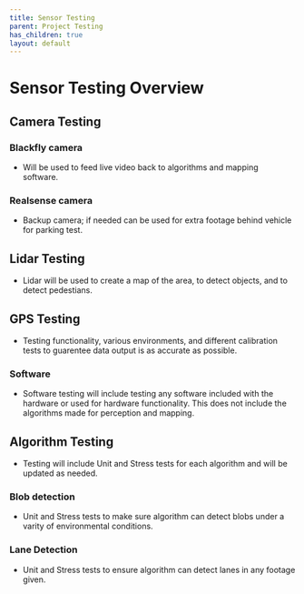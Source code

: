 ```yaml
---
title: Sensor Testing
parent: Project Testing
has_children: true
layout: default
---
```

# Sensor Testing Overview

## Camera Testing

### Blackfly camera
- Will be used to feed live video back to algorithms and mapping software.
### Realsense camera
- Backup camera; if needed can be used for extra footage behind vehicle for parking test.


## Lidar Testing 
- Lidar will be used to create a map of the area, to detect objects, and to detect pedestians.


## GPS Testing
- Testing functionality, various environments, and different calibration tests to guarentee data output is as accurate as possible.


### Software
- Software testing will include testing any software included with the hardware or used for hardware functionality. This does not include the algorithms made for perception and mapping. 

## Algorithm Testing
- Testing will include Unit and Stress tests for each algorithm and will be updated as needed.

### Blob detection
- Unit and Stress tests to make sure algorithm can detect blobs under a varity of environmental conditions.

### Lane Detection
- Unit and Stress tests to ensure algorithm can detect lanes in any footage given. 



